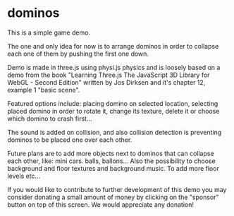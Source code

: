 # dominos

This is a simple game demo.

The one and only idea for now is to arrange dominos in order to collapse each one of them by pushing the first one down.

Demo is made in three.js using physi.js physics and is loosely based on a demo from the book "Learning Three.js The JavaScript 3D Library for WebGL - Second Edition" written by Jos Dirksen and it's chapter 12, example 1 "basic scene". 

Featured options include: placing domino on selected location, selecting placed domino in order to rotate it, change its texture, delete it or choose which domino to crash first...

The sound is added on collision, and also collision detection is preventing dominos to be placed one over each other.

Future plans are to add more objects next to dominos that can collapse each other, like: mini cars. balls, ballons...
Also the possibility to choose background and floor textures and background music. To add more floor levels etc...

If you would like to contribute to further development of this demo you may consider donating a small amount of money by clicking on the "sponsor" button on top of this screen. We would appreciate any donation!
